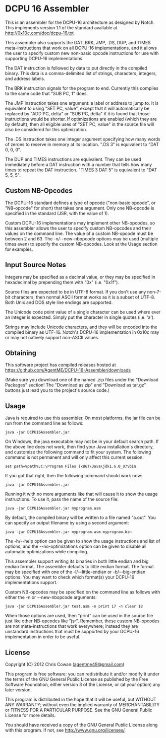 DCPU 16 Assembler
=================

This is an assembler for the DCPU-16 architecture as designed by
Notch. This implements version 1.1 of the standard available at
http://0x10c.com/doc/dcpu-16.txt

This assembler also supports the DAT, BRK, JMP, .DS, DUP, and TIMES
meta-instructions that work on all DCPU-16 implementations, and it
allows the user to specify custom new non-basic opcode instructions
for use with supporting DCPU-16 implementations.

The DAT instruction is followed by data to put directly in the
compiled binary. This data is a comma-delimited list of strings,
characters, integers, and address labels.

The BRK instruction signals for the program to end. Currently this
compiles to the same code that "SUB PC, 1" does.

The JMP instruction takes one argument: a label or address to jump
to. It is equivalent to using "SET PC, value", except that it will
automatically be replaced by "ADD PC, delta" or "SUB PC, delta" if it
is found that those instructions would be shorter. If optimizations
are enabled (which they are by default), then all eligible uses of
"SET PC, value" in the source file will also be considered for this
optimization.

The .DS instruction takes one integer argument specifying how many
words of zeroes to reserve in memory at its location. ".DS 3" is
equivalent to "DAT 0, 0, 0".

The DUP and TIMES instructions are equivalent. They can be used
immediately before a DAT instruction with a number that tells how many
times to repeat the DAT instruction. "TIMES 3 DAT 5" is equivalent to
"DAT 5, 5, 5".

Custom NB-Opcodes
-----------------

The DCPU-16 standard defines a type of opcode ("non-basic opcode", or
"NB-opcode" for short) that takes one argument. Only one NB-opcode is
specified in the standard (JSR, with the value of 1).

Custom DCPU-16 implementations may implement other NB-opcodes, so this
assembler allows the user to specify custom NB-opcodes and their
values on the command line. The value of a custom NB-opcode must be
between 2 and 63. The -n/--new-nbopcode options may be used (multiple
times even) to specify the custom NB-opcodes. Look at the Usage
section for examples.

Input Source Notes
------------------

Integers may be specified as a decimal value, or they may be specified
in hexadecimal by prepending them with "0x" (i.e. "0x1f").

Source files are expected to be in UTF-8 format. If you don't use any
non-7-bit characters, then normal ASCII format works as it is a subset
of UTF-8. Both Unix and DOS style line endings are supported.

The Unicode code point value of a single character can be used where
ever an integer is expected. Simply put the character in single quotes
(i.e. 'a').

Strings may include Unicode characters, and they will be encoded into
the compiled binary as UTF-16. Notch's DCPU-16 implementation in 0x10c
may or may not natively support non-ASCII values.

Obtaining
---------

This software project has compiled releases hosted at
https://github.com/AgentME/DCPU-16-Assembler/downloads

(Make sure you download one of the named .zip files under the
"Download Packages" section! The "Download as zip" and "Download as
tar.gz" buttons just lead you to the project's source code.)

Usage
-----

Java is required to use this assembler. On most platforms, the jar
file can be run from the command line as follows:

    java -jar DCPU16Assembler.jar

On Windows, the java executable may not be in your default search
path. If the above line does not work, then find your Java
installation's directory, and customize the following command to fit
your system. The following command is not permanent and will only
affect this current session:

    set path=%path%;C:\Program Files (x86)\Java\jdk1.6.0_07\bin

If you got that right, then the following command should work now:

    java -jar DCPU16Assembler.jar

Running it with no more arguments like that will cause it to show the
usage instructions. To use it, pass the name of the source file:

    java -jar DCPU16Assembler.jar myprogram.asm

By default, the compiled binary will be written to a file named
"a.out". You can specify an output filename by using a second
argument:

    java -jar DCPU16Assembler.jar myprogram.asm myprogram.bin

The -h/--help option can be given to show the usage instructions and
list of options, and the --no-optimizations option can be given to
disable all automatic optimizations while compiling.

This assembler support writing its binaries in both little endian and
big endian format. The assembler defaults to little endian format. The
format may be specified with one of the -l/--little-endian or
-b/--big-endian options. You may want to check which format(s) your
DCPU-16 implementations support.

Custom NB-opcodes may be specified on the command line as follows with
either the -n or --new-nbopcode arguments:

    java -jar DCPU16Assembler.jar test.asm -n print 17 -n clear 18

When those options are used, then "print" can be used in the source
file just like other NB-opcodes like "jsr". Remember, these custom
NB-opcodes are not meta-instructions that work everywhere; instead
they are unstandard instructions that must be supported by your
DCPU-16 implementation in order to be useful.

License
-------

Copyright (C) 2012 Chris Cowan (agentme49@gmail.com)

This program is free software: you can redistribute it and/or modify
it under the terms of the GNU General Public License as published by
the Free Software Foundation, either version 3 of the License, or (at
your option) any later version.

This program is distributed in the hope that it will be useful, but
WITHOUT ANY WARRANTY; without even the implied warranty of
MERCHANTABILITY or FITNESS FOR A PARTICULAR PURPOSE.  See the GNU
General Public License for more details.

You should have received a copy of the GNU General Public License
along with this program.  If not, see <http://www.gnu.org/licenses/>.
